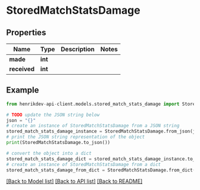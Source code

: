 # StoredMatchStatsDamage


## Properties

Name | Type | Description | Notes
------------ | ------------- | ------------- | -------------
**made** | **int** |  | 
**received** | **int** |  | 

## Example

```python
from henrikdev-api-client.models.stored_match_stats_damage import StoredMatchStatsDamage

# TODO update the JSON string below
json = "{}"
# create an instance of StoredMatchStatsDamage from a JSON string
stored_match_stats_damage_instance = StoredMatchStatsDamage.from_json(json)
# print the JSON string representation of the object
print(StoredMatchStatsDamage.to_json())

# convert the object into a dict
stored_match_stats_damage_dict = stored_match_stats_damage_instance.to_dict()
# create an instance of StoredMatchStatsDamage from a dict
stored_match_stats_damage_from_dict = StoredMatchStatsDamage.from_dict(stored_match_stats_damage_dict)
```
[[Back to Model list]](../README.md#documentation-for-models) [[Back to API list]](../README.md#documentation-for-api-endpoints) [[Back to README]](../README.md)


